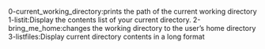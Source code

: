 0-current_working_directory:prints the path of the current working directory
1-listit:Display the contents list of your current directory.
2-bring_me_home:changes the working directory to the user’s home directory
3-listfiles:Display current directory contents in a long format
